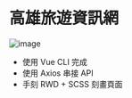 # 高雄旅遊資訊網
![image](https://upload.cc/i1/2021/08/29/gs4uFf.png)
- 使用 Vue CLI 完成
- 使用 Axios 串接 API
- 手刻 RWD + SCSS 刻畫頁面
